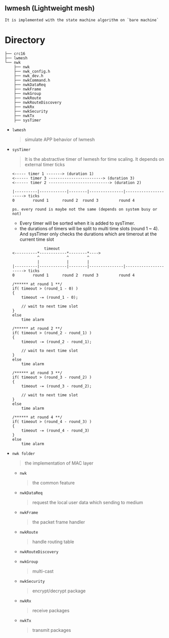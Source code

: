 lwmesh (Lightweight mesh)
---

    It is implemented with the state machine algorithm on `bare machine`

# Directory

    ├── crc16
    ├── lwmesh
    └── nwk
        ├── nwk
        ├── nwk_config.h
        ├── nwk_dev.h
        ├── nwkCommand.h
        ├── nwkDataReq
        ├── nwkFrame
        ├── nwkGroup
        ├── nwkRoute
        ├── nwkRouteDiscovery
        ├── nwkRx
        ├── nwkSecurity
        ├── nwkTx
        ├── sysTimer


+ `lwmesh`
    > simulate APP behavior of lwmesh

+ `sysTimer`
    > It is the abstractive timer of lwmesh for time scaling.
    It depends on external timer ticks

    ```
    <----- timer 1 -------> (duration 1)
    <------ timer 3 ------------------------> (duration 3)
    <------ timer 2 ---------------------------> (duration 2)

    |----------|------------|--------|---------------|----------------------> ticks
    0        round 1      round 2  round 3         round 4

    ps. every round is maybe not the same (depends on system busy or not)
    ```

    - Every timer will be sorted when it is added to sysTimer.
    - the durations of timers will be split to multi time slots (round 1 ~ 4).
    And sysTimer only checks the durations which are timerout at the current time slot

    ```
                  timeout
    <----------*------------*--------*---->
               ^            ^        ^
               |            |        |
    |----------|------------|--------|---------------|----------------------> ticks
    0        round 1      round 2  round 3         round 4

    /****** at round 1 **/
    if( timeout > (round_1 - 0) )
    {
        timeout -= (round_1 - 0);

        // wait to next time slot
    }
    else
        time alarm

    /****** at round 2 **/
    if( timeout > (round_2 - round_1) )
    {
        timeout -= (round_2 - round_1);

        // wait to next time slot
    }
    else
        time alarm

    /****** at round 3 **/
    if( timeout > (round_3 - round_2) )
    {
        timeout -= (round_3 - round_2);

        // wait to next time slot
    }
    else
        time alarm

    /****** at round 4 **/
    if( timeout > (round_4 - round_3) )
    {
        timeout -= (round_4 - round_3)
    }
    else
        time alarm

    ```

+ `nwk folder`
    > the implementation of MAC layer

    - `nwk`
        > the common feature

    - `nwkDataReq`
        > request the local user data which sending to medium

    - `nwkFrame`
        > the packet frame handler

    - `nwkRoute`
        > handle routing table

    - `nwkRouteDiscovery`
        >

    - `nwkGroup`
        > multi-cast

    - `nwkSecurity`
        > encrypt/decrypt package

    - `nwkRx`
        > receive packages

    - `nwkTx`
        > transmit packages
